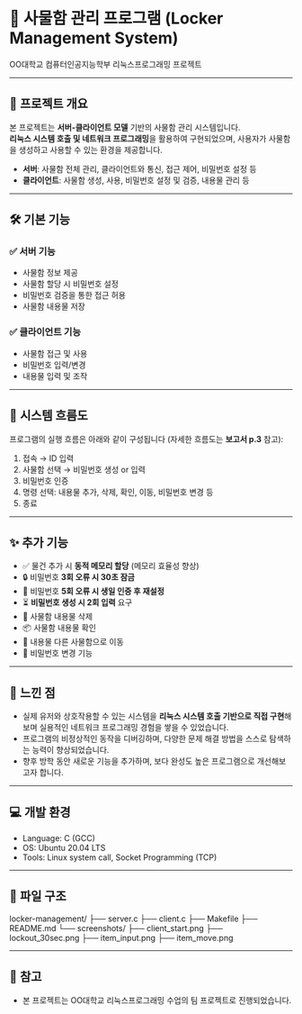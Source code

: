 # 🔐 사물함 관리 프로그램 (Locker Management System)

OO대학교 컴퓨터인공지능학부 리눅스프로그래밍 프로젝트  

---

## 📌 프로젝트 개요

본 프로젝트는 **서버-클라이언트 모델** 기반의 사물함 관리 시스템입니다.  
**리눅스 시스템 호출 및 네트워크 프로그래밍**을 활용하여 구현되었으며, 사용자가 사물함을 생성하고 사용할 수 있는 환경을 제공합니다.

- **서버**: 사물함 전체 관리, 클라이언트와 통신, 접근 제어, 비밀번호 설정 등
- **클라이언트**: 사물함 생성, 사용, 비밀번호 설정 및 검증, 내용물 관리 등

---

## 🛠️ 기본 기능

### ✅ 서버 기능
- 사물함 정보 제공
- 사물함 할당 시 비밀번호 설정
- 비밀번호 검증을 통한 접근 허용
- 사물함 내용물 저장

### ✅ 클라이언트 기능
- 사물함 접근 및 사용
- 비밀번호 입력/변경
- 내용물 입력 및 조작

---

## 🔄 시스템 흐름도

프로그램의 실행 흐름은 아래와 같이 구성됩니다 (자세한 흐름도는 **보고서 p.3** 참고):

1. 접속 → ID 입력
2. 사물함 선택 → 비밀번호 생성 or 입력
3. 비밀번호 인증
4. 명령 선택: 내용물 추가, 삭제, 확인, 이동, 비밀번호 변경 등
5. 종료

---

## ✨ 추가 기능

- ✅ 물건 추가 시 **동적 메모리 할당** (메모리 효율성 향상)
- 🔒 비밀번호 **3회 오류 시 30초 잠금**
- 🔐 비밀번호 **5회 오류 시 생일 인증 후 재설정**
- ⏳ **비밀번호 생성 시 2회 입력** 요구
- 🧹 사물함 내용물 삭제
- 📦 사물함 내용물 확인
- 🔁 내용물 다른 사물함으로 이동
- 🧾 비밀번호 변경 기능

---

## 🧠 느낀 점

- 실제 유저와 상호작용할 수 있는 시스템을 **리눅스 시스템 호출 기반으로 직접 구현**해보며 실용적인 네트워크 프로그래밍 경험을 쌓을 수 있었습니다.
- 프로그램의 비정상적인 동작을 디버깅하며, 다양한 문제 해결 방법을 스스로 탐색하는 능력이 향상되었습니다.
- 향후 방학 동안 새로운 기능을 추가하며, 보다 완성도 높은 프로그램으로 개선해보고자 합니다.

---

## 💻 개발 환경

- Language: C (GCC)
- OS: Ubuntu 20.04 LTS
- Tools: Linux system call, Socket Programming (TCP)

---

## 📂 파일 구조

locker-management/
├── server.c
├── client.c
├── Makefile
├── README.md
└── screenshots/
├── client_start.png
├── lockout_30sec.png
├── item_input.png
├── item_move.png

---

## 📎 참고

- 본 프로젝트는 OO대학교 리눅스프로그래밍 수업의 팀 프로젝트로 진행되었습니다.

